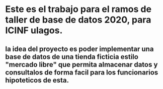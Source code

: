 # **Este es el trabajo para el ramos de taller de base de datos 2020, para ICINF ulagos.**
## la idea del proyecto es poder implementar una base de datos de una tienda ficticia estilo "mercado libre" que permita almacenar datos y consultalos de forma facil para los funcionarios hipoteticos de esta.

